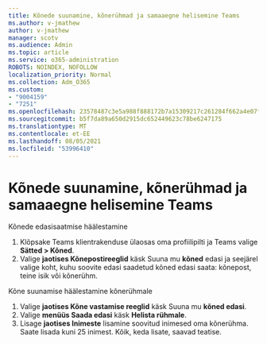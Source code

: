 ```yaml
---
title: Kõnede suunamine, kõnerühmad ja samaaegne helisemine Teams
ms.author: v-jmathew
author: v-jmathew
manager: scotv
ms.audience: Admin
ms.topic: article
ms.service: o365-administration
ROBOTS: NOINDEX, NOFOLLOW
localization_priority: Normal
ms.collection: Adm_O365
ms.custom:
- "9004159"
- "7251"
ms.openlocfilehash: 23578487c3e5a988f888172b7a15309217c261284f662a4e07f21ba3a4971004
ms.sourcegitcommit: b5f7da89a650d2915dc652449623c78be6247175
ms.translationtype: MT
ms.contentlocale: et-EE
ms.lasthandoff: 08/05/2021
ms.locfileid: "53996410"
---
```

# <a name="call-forwarding-call-groups-and-simultaneous-ring-in-teams"></a>Kõnede suunamine, kõnerühmad ja samaaegne helisemine Teams

Kõnede edasisaatmise häälestamine

1. Klõpsake Teams klientrakenduse ülaosas oma profiilipilti ja Teams valige **Sätted > Kõned**.
2. Valige **jaotises Kõnepostireeglid** käsk Suuna mu **kõned** edasi ja seejärel valige koht, kuhu soovite edasi saadetud kõned edasi saata: kõnepost, teine isik või kõnerühm.

Kõne suunamise häälestamine kõnerühmale

1. Valige **jaotises Kõne vastamise reeglid** käsk Suuna mu **kõned edasi**.
2. Valige **menüüs Saada edasi** käsk **Helista rühmale**.
3. Lisage **jaotises Inimeste** lisamine soovitud inimesed oma kõnerühma. Saate lisada kuni 25 inimest. Kõik, keda lisate, saavad teatise.
